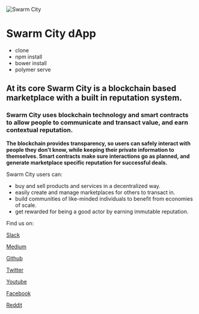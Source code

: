 ![Swarm City](https://github.com/swarmcity/sc-boardwalk-production/blob/master/images/icons/icon-48x48.png?raw=true "Swarm City")


# Swarm City dApp

- clone
- npm install
- bower install
- polymer serve


## At its core Swarm City is a blockchain based marketplace with a built in reputation system.
### Swarm City uses blockchain technology and smart contracts to allow people to communicate and transact value, and earn contextual reputation.

**The blockchain provides transparency, so users can safely interact with people they don’t know, while keeping their private information to themselves. Smart contracts make sure interactions go as planned, and generate marketplace specific reputation for successful deals.**

Swarm City users can:

- buy and sell products and services in a decentralized way.
- easily create and manage marketplaces for others to transact in.
- build communities of like-minded individuals to benefit from economies of scale.
- get rewarded for being a good actor by earning immutable reputation.

Find us on:

[Slack](https://slackinvite.swarm.city/)

[Medium](https://medium.com/swarm-city-times)

[Github](https://github.com/swarmcity)

[Twitter](https://twitter.com/swarmcitydapp)

[Youtube](https://www.youtube.com/channel/UCsHBWn_ytZ3xdMbTyYe5Ifg)

[Facebook](https://www.facebook.com/groups/SwarmCity/)

[Reddit](https://www.reddit.com/r/SwarmCity/)
